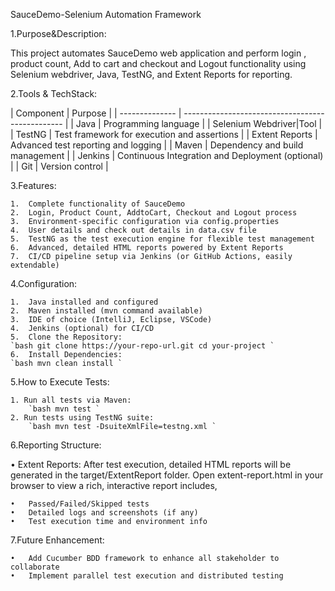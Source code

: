 SauceDemo-Selenium Automation Framework

1.Purpose&Description:

This project automates SauceDemo web application and perform login , product count, Add to cart and checkout and Logout functionality using Selenium webdriver, Java, TestNG, and Extent Reports for reporting. 


2.Tools & TechStack:

| Component | Purpose | | -------------- | ------------------------------------------------ | | Java | Programming language | | Selenium Webdriver|Tool | | TestNG | Test framework for execution and assertions | | Extent Reports | Advanced test reporting and logging | | Maven | Dependency and build management | | Jenkins | Continuous Integration and Deployment (optional) | | Git | Version control |

3.Features:

    1.	Complete functionality of SauceDemo 
    2.	Login, Product Count, AddtoCart, Checkout and Logout process
    3.	Environment-specific configuration via config.properties
    4.  User details and check out details in data.csv file
    5.	TestNG as the test execution engine for flexible test management
    6.	Advanced, detailed HTML reports powered by Extent Reports
    7.	CI/CD pipeline setup via Jenkins (or GitHub Actions, easily extendable)


4.Configuration:

    1.	Java installed and configured
    2.	Maven installed (mvn command available)
    3.	IDE of choice (IntelliJ, Eclipse, VSCode)
    4.	Jenkins (optional) for CI/CD
    5.	Clone the Repository: 
    `bash git clone https://your-repo-url.git cd your-project `
    6.	Install Dependencies: 
    `bash mvn clean install `


5.How to Execute Tests:

    1. Run all tests via Maven: 
        `bash mvn test `
    2. Run tests using TestNG suite: 
        `bash mvn test -DsuiteXmlFile=testng.xml `


6.Reporting Structure:

•	Extent Reports: After test execution, detailed HTML reports will be generated in the target/ExtentReport folder. Open extent-report.html in your browser to view a rich, interactive report includes,

    •	Passed/Failed/Skipped tests
    •	Detailed logs and screenshots (if any)
    •	Test execution time and environment info


7.Future Enhancement:

    •	Add Cucumber BDD framework to enhance all stakeholder to collaborate
    •	Implement parallel test execution and distributed testing
